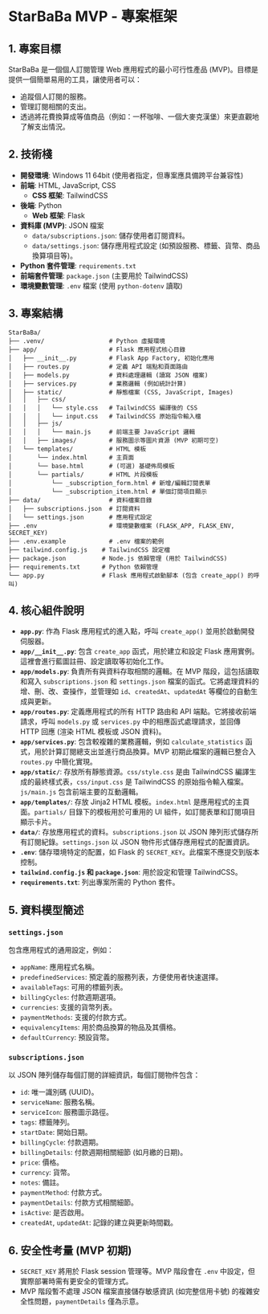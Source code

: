 # StarBaBa MVP - 專案框架

## 1. 專案目標

StarBaBa 是一個個人訂閱管理 Web 應用程式的最小可行性產品 (MVP)。目標是提供一個簡單易用的工具，讓使用者可以：
- 追蹤個人訂閱的服務。
- 管理訂閱相關的支出。
- 透過將花費換算成等值商品（例如：一杯咖啡、一個大麥克漢堡）來更直觀地了解支出情況。

## 2. 技術棧

- **開發環境**: Windows 11 64bit (使用者指定，但專案應具備跨平台兼容性)
- **前端**: HTML, JavaScript, CSS
    - **CSS 框架**: TailwindCSS
- **後端**: Python
    - **Web 框架**: Flask
- **資料庫 (MVP)**: JSON 檔案
    - `data/subscriptions.json`: 儲存使用者訂閱資料。
    - `data/settings.json`: 儲存應用程式設定 (如預設服務、標籤、貨幣、商品換算項目等)。
- **Python 套件管理**: `requirements.txt`
- **前端套件管理**: `package.json` (主要用於 TailwindCSS)
- **環境變數管理**: `.env` 檔案 (使用 `python-dotenv` 讀取)

## 3. 專案結構

```
StarBaBa/
├── .venv/                  # Python 虛擬環境
├── app/                    # Flask 應用程式核心目錄
│   ├── __init__.py         # Flask App Factory, 初始化應用
│   ├── routes.py           # 定義 API 端點和頁面路由
│   ├── models.py           # 資料處理邏輯 (讀寫 JSON 檔案)
│   ├── services.py         # 業務邏輯 (例如統計計算)
│   ├── static/             # 靜態檔案 (CSS, JavaScript, Images)
│   │   ├── css/
│   │   │   └── style.css   # TailwindCSS 編譯後的 CSS
│   │   │   └── input.css   # TailwindCSS 原始指令輸入檔
│   │   ├── js/
│   │   │   └── main.js     # 前端主要 JavaScript 邏輯
│   │   ├── images/         # 服務圖示等圖片資源 (MVP 初期可空)
│   └── templates/          # HTML 模板
│       └── index.html      # 主頁面
│       └── base.html       # (可選) 基礎佈局模板
│       └── partials/       # HTML 片段模板
│           └── _subscription_form.html # 新增/編輯訂閱表單
│           └── _subscription_item.html # 單個訂閱項目顯示
├── data/                   # 資料檔案目錄
│   ├── subscriptions.json  # 訂閱資料
│   └── settings.json       # 應用程式設定
├── .env                    # 環境變數檔案 (FLASK_APP, FLASK_ENV, SECRET_KEY)
├── .env.example            # .env 檔案的範例
├── tailwind.config.js    # TailwindCSS 設定檔
├── package.json          # Node.js 依賴管理 (用於 TailwindCSS)
├── requirements.txt      # Python 依賴管理
└── app.py                # Flask 應用程式啟動腳本 (包含 create_app() 的呼叫)
```

## 4. 核心組件說明

- **`app.py`**: 作為 Flask 應用程式的進入點，呼叫 `create_app()` 並用於啟動開發伺服器。
- **`app/__init__.py`**: 包含 `create_app` 函式，用於建立和設定 Flask 應用實例。這裡會進行藍圖註冊、設定讀取等初始化工作。
- **`app/models.py`**: 負責所有與資料存取相關的邏輯。在 MVP 階段，這包括讀取和寫入 `subscriptions.json` 和 `settings.json` 檔案的函式。它將處理資料的增、刪、改、查操作，並管理如 `id`、`createdAt`、`updatedAt` 等欄位的自動生成與更新。
- **`app/routes.py`**: 定義應用程式的所有 HTTP 路由和 API 端點。它將接收前端請求，呼叫 `models.py` 或 `services.py` 中的相應函式處理請求，並回傳 HTTP 回應 (渲染 HTML 模板或 JSON 資料)。
- **`app/services.py`**: 包含較複雜的業務邏輯，例如 `calculate_statistics` 函式，用於計算訂閱總支出並進行商品換算。MVP 初期此檔案的邏輯已整合入 `routes.py` 中簡化實現。
- **`app/static/`**: 存放所有靜態資源。`css/style.css` 是由 TailwindCSS 編譯生成的最終樣式表，`css/input.css` 是 TailwindCSS 的原始指令輸入檔案。`js/main.js` 包含前端主要的互動邏輯。
- **`app/templates/`**: 存放 Jinja2 HTML 模板。`index.html` 是應用程式的主頁面。`partials/` 目錄下的模板用於可重用的 UI 組件，如訂閱表單和訂閱項目顯示卡片。
- **`data/`**: 存放應用程式的資料。`subscriptions.json` 以 JSON 陣列形式儲存所有訂閱紀錄。`settings.json` 以 JSON 物件形式儲存應用程式的配置資訊。
- **`.env`**: 儲存環境特定的配置，如 Flask 的 `SECRET_KEY`。此檔案不應提交到版本控制。
- **`tailwind.config.js` 和 `package.json`**: 用於設定和管理 TailwindCSS。
- **`requirements.txt`**: 列出專案所需的 Python 套件。

## 5. 資料模型簡述

### `settings.json`
包含應用程式的通用設定，例如：
- `appName`: 應用程式名稱。
- `predefinedServices`: 預定義的服務列表，方便使用者快速選擇。
- `availableTags`: 可用的標籤列表。
- `billingCycles`: 付款週期選項。
- `currencies`: 支援的貨幣列表。
- `paymentMethods`: 支援的付款方式。
- `equivalencyItems`: 用於商品換算的物品及其價格。
- `defaultCurrency`: 預設貨幣。

### `subscriptions.json`
以 JSON 陣列儲存每個訂閱的詳細資訊，每個訂閱物件包含：
- `id`: 唯一識別碼 (UUID)。
- `serviceName`: 服務名稱。
- `serviceIcon`: 服務圖示路徑。
- `tags`: 標籤陣列。
- `startDate`: 開始日期。
- `billingCycle`: 付款週期。
- `billingDetails`: 付款週期相關細節 (如月繳的日期)。
- `price`: 價格。
- `currency`: 貨幣。
- `notes`: 備註。
- `paymentMethod`: 付款方式。
- `paymentDetails`: 付款方式相關細節。
- `isActive`: 是否啟用。
- `createdAt`, `updatedAt`: 記錄的建立與更新時間戳。

## 6. 安全性考量 (MVP 初期)
- `SECRET_KEY` 將用於 Flask session 管理等。MVP 階段會在 `.env` 中設定，但實際部署時需有更安全的管理方式。
- MVP 階段暫不處理 JSON 檔案直接儲存敏感資訊 (如完整信用卡號) 的複雜安全性問題，`paymentDetails` 僅為示意。 